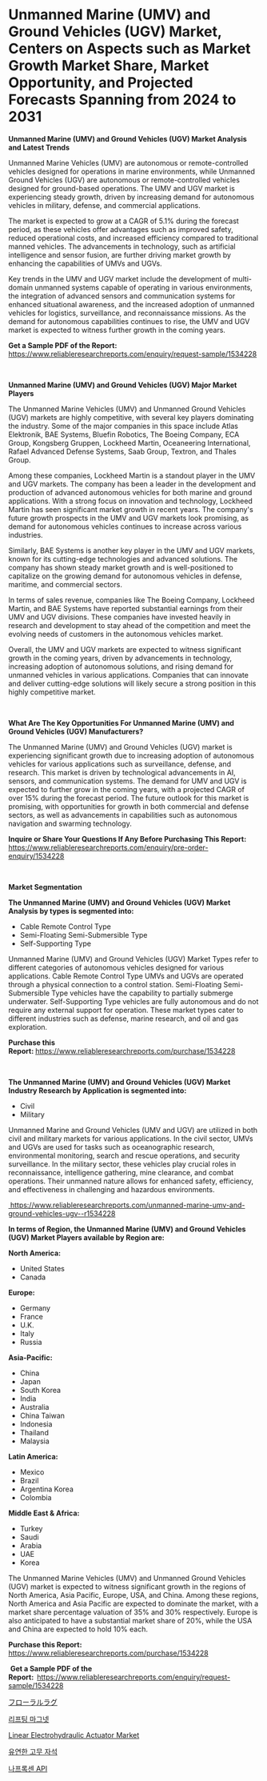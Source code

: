 <p><h1>Unmanned Marine (UMV) and Ground Vehicles (UGV) Market, Centers on Aspects such as Market Growth Market Share, Market Opportunity, and Projected Forecasts Spanning from 2024 to 2031</h1></p><p><strong>Unmanned Marine (UMV) and Ground Vehicles (UGV) Market Analysis and Latest Trends</strong></p>
<p><p>Unmanned Marine Vehicles (UMV) are autonomous or remote-controlled vehicles designed for operations in marine environments, while Unmanned Ground Vehicles (UGV) are autonomous or remote-controlled vehicles designed for ground-based operations. The UMV and UGV market is experiencing steady growth, driven by increasing demand for autonomous vehicles in military, defense, and commercial applications. </p><p>The market is expected to grow at a CAGR of 5.1% during the forecast period, as these vehicles offer advantages such as improved safety, reduced operational costs, and increased efficiency compared to traditional manned vehicles. The advancements in technology, such as artificial intelligence and sensor fusion, are further driving market growth by enhancing the capabilities of UMVs and UGVs.</p><p>Key trends in the UMV and UGV market include the development of multi-domain unmanned systems capable of operating in various environments, the integration of advanced sensors and communication systems for enhanced situational awareness, and the increased adoption of unmanned vehicles for logistics, surveillance, and reconnaissance missions. As the demand for autonomous capabilities continues to rise, the UMV and UGV market is expected to witness further growth in the coming years.</p></p>
<p><strong>Get a Sample PDF of the Report:&nbsp;</strong> <a href="https://www.reliableresearchreports.com/enquiry/request-sample/1534228">https://www.reliableresearchreports.com/enquiry/request-sample/1534228</a></p>
<p>&nbsp;</p>
<p><strong>Unmanned Marine (UMV) and Ground Vehicles (UGV) Major Market Players</strong></p>
<p><p>The Unmanned Marine Vehicles (UMV) and Unmanned Ground Vehicles (UGV) markets are highly competitive, with several key players dominating the industry. Some of the major companies in this space include Atlas Elektronik, BAE Systems, Bluefin Robotics, The Boeing Company, ECA Group, Kongsberg Gruppen, Lockheed Martin, Oceaneering International, Rafael Advanced Defense Systems, Saab Group, Textron, and Thales Group.</p><p>Among these companies, Lockheed Martin is a standout player in the UMV and UGV markets. The company has been a leader in the development and production of advanced autonomous vehicles for both marine and ground applications. With a strong focus on innovation and technology, Lockheed Martin has seen significant market growth in recent years. The company's future growth prospects in the UMV and UGV markets look promising, as demand for autonomous vehicles continues to increase across various industries.</p><p>Similarly, BAE Systems is another key player in the UMV and UGV markets, known for its cutting-edge technologies and advanced solutions. The company has shown steady market growth and is well-positioned to capitalize on the growing demand for autonomous vehicles in defense, maritime, and commercial sectors.</p><p>In terms of sales revenue, companies like The Boeing Company, Lockheed Martin, and BAE Systems have reported substantial earnings from their UMV and UGV divisions. These companies have invested heavily in research and development to stay ahead of the competition and meet the evolving needs of customers in the autonomous vehicles market.</p><p>Overall, the UMV and UGV markets are expected to witness significant growth in the coming years, driven by advancements in technology, increasing adoption of autonomous solutions, and rising demand for unmanned vehicles in various applications. Companies that can innovate and deliver cutting-edge solutions will likely secure a strong position in this highly competitive market.</p></p>
<p>&nbsp;</p>
<p><strong>What Are The Key Opportunities For Unmanned Marine (UMV) and Ground Vehicles (UGV) Manufacturers?</strong></p>
<p><p>The Unmanned Marine (UMV) and Ground Vehicles (UGV) market is experiencing significant growth due to increasing adoption of autonomous vehicles for various applications such as surveillance, defense, and research. This market is driven by technological advancements in AI, sensors, and communication systems. The demand for UMV and UGV is expected to further grow in the coming years, with a projected CAGR of over 15% during the forecast period. The future outlook for this market is promising, with opportunities for growth in both commercial and defense sectors, as well as advancements in capabilities such as autonomous navigation and swarming technology.</p></p>
<p><strong>Inquire or Share Your Questions If Any Before Purchasing This Report:</strong> <a href="https://www.reliableresearchreports.com/enquiry/pre-order-enquiry/1534228">https://www.reliableresearchreports.com/enquiry/pre-order-enquiry/1534228</a></p>
<p>&nbsp;</p>
<p><strong>Market Segmentation</strong></p>
<p><strong>The Unmanned Marine (UMV) and Ground Vehicles (UGV) Market Analysis by types is segmented into:</strong></p>
<p><ul><li>Cable Remote Control Type</li><li>Semi-Floating Semi-Submersible Type</li><li>Self-Supporting Type</li></ul></p>
<p><p>Unmanned Marine (UMV) and Ground Vehicles (UGV) Market Types refer to different categories of autonomous vehicles designed for various applications. Cable Remote Control Type UMVs and UGVs are operated through a physical connection to a control station. Semi-Floating Semi-Submersible Type vehicles have the capability to partially submerge underwater. Self-Supporting Type vehicles are fully autonomous and do not require any external support for operation. These market types cater to different industries such as defense, marine research, and oil and gas exploration.</p></p>
<p><strong>Purchase this Report:&nbsp;</strong><a href="https://www.reliableresearchreports.com/purchase/1534228">https://www.reliableresearchreports.com/purchase/1534228</a></p>
<p>&nbsp;</p>
<p><strong>The Unmanned Marine (UMV) and Ground Vehicles (UGV) Market Industry Research by Application is segmented into:</strong></p>
<p><ul><li>Civil</li><li>Military</li></ul></p>
<p><p>Unmanned Marine and Ground Vehicles (UMV and UGV) are utilized in both civil and military markets for various applications. In the civil sector, UMVs and UGVs are used for tasks such as oceanographic research, environmental monitoring, search and rescue operations, and security surveillance. In the military sector, these vehicles play crucial roles in reconnaissance, intelligence gathering, mine clearance, and combat operations. Their unmanned nature allows for enhanced safety, efficiency, and effectiveness in challenging and hazardous environments.</p></p>
<p><a href="https://www.reliableresearchreports.com/unmanned-marine-umv-and-ground-vehicles-ugv--r1534228">&nbsp;https://www.reliableresearchreports.com/unmanned-marine-umv-and-ground-vehicles-ugv--r1534228</a></p>
<p><strong>In terms of Region, the Unmanned Marine (UMV) and Ground Vehicles (UGV) Market Players available by Region are:</strong></p>
<p>
    <p> <strong> North America: </strong>
        <ul>
            <li>United States</li>
            <li>Canada</li>
        </ul>
        </p> 
    <p> <strong> Europe: </strong>
        <ul>
            <li>Germany</li>
            <li>France</li>
            <li>U.K.</li>
            <li>Italy</li>
            <li>Russia</li>
        </ul>
        </p> 
    <p> <strong> Asia-Pacific: </strong>
        <ul>
            <li>China</li>
            <li>Japan</li>
            <li>South Korea</li>
            <li>India</li>
            <li>Australia</li>
            <li>China Taiwan</li>
            <li>Indonesia</li>
            <li>Thailand</li>
            <li>Malaysia</li>
        </ul>
        </p> 
    <p> <strong> Latin America: </strong>
        <ul>
            <li>Mexico</li>
            <li>Brazil</li>
            <li>Argentina Korea</li>
            <li>Colombia</li>
        </ul>
        </p> 
    <p> <strong> Middle East & Africa: </strong>
        <ul>
            <li>Turkey</li>
            <li>Saudi</li>
            <li>Arabia</li>
            <li>UAE</li>
            <li>Korea</li>
        </ul>
    </p>
    </p>
<p><p>The Unmanned Marine Vehicles (UMV) and Unmanned Ground Vehicles (UGV) market is expected to witness significant growth in the regions of North America, Asia Pacific, Europe, USA, and China. Among these regions, North America and Asia Pacific are expected to dominate the market, with a market share percentage valuation of 35% and 30% respectively. Europe is also anticipated to have a substantial market share of 20%, while the USA and China are expected to hold 10% each.</p></p>
<p><strong>Purchase this Report: </strong><a href="https://www.reliableresearchreports.com/purchase/1534228">https://www.reliableresearchreports.com/purchase/1534228</a></p>
<p>&nbsp;<strong>Get a Sample PDF of the Report:&nbsp;&nbsp;</strong><a href="https://www.reliableresearchreports.com/enquiry/request-sample/1534228">https://www.reliableresearchreports.com/enquiry/request-sample/1534228</a></p>
<p><strong></strong></p>
<p><p><a href="https://medium.com/@s.guest01/%E8%8A%B1%E6%9F%84%E3%83%A9%E3%82%B0%E5%B8%82%E5%A0%B4-%E3%82%BF%E3%82%A4%E3%83%97-%E3%82%A2%E3%83%97%E3%83%AA%E3%82%B1%E3%83%BC%E3%82%B7%E3%83%A7%E3%83%B3-%E5%9C%B0%E7%90%86%E3%81%AB%E3%82%88%E3%82%8B%E5%8C%85%E6%8B%AC%E7%9A%84%E3%81%AA%E8%A9%95%E4%BE%A1-a75c18ac68a8">フローラルラグ</a></p><p><a href="https://github.com/valroy852/Market-Research-Report-List-1/blob/main/353804636962.md">리프팅 마그넷</a></p><p><a href="https://github.com/bobicer/Market-Research-Report-List-3/blob/main/linear-electrohydraulic-actuator-market.md">Linear Electrohydraulic Actuator Market</a></p><p><a href="https://github.com/vsap75a286l/Market-Research-Report-List-1/blob/main/498844136963.md">유연한 고무 자석</a></p><p><a href="https://medium.com/@fredajerde/%EB%82%98%ED%94%84%EB%A1%9D%EC%84%BC-api-%EC%8B%9C%EC%9E%A5-%EB%B3%B4%EA%B3%A0%EC%84%9C%EB%8A%94-%EC%9D%B4-%EC%8B%9C%EC%9E%A5%EC%9D%98-%EC%B5%9C%EC%8B%A0-%EB%8F%99%ED%96%A5%EA%B3%BC-%EC%84%B1%EC%9E%A5-%EA%B8%B0%ED%9A%8C%EB%A5%BC-%EB%B0%9D%ED%98%80%EC%A4%8D%EB%8B%88%EB%8B%A4-277bc25a08a9">나프록센 API</a></p></p>